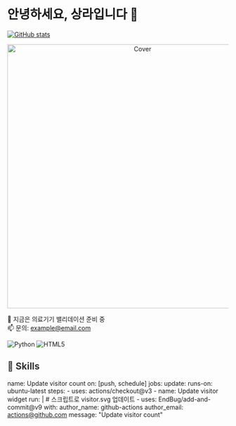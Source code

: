 # 안녕하세요, 상라입니다 👋

[![GitHub stats](https://github-readme-stats.vercel.app/api?username=your-username)](https://github.com/your-username)

<p align="center">
  <img src="profile-readme.png" width="600" alt="Cover" />
</p>

🔭 지금은 의료기기 밸리데이션 준비 중  
📫 문의: example@email.com  

![Python](https://img.shields.io/badge/Python-3776AB?logo=python&logoColor=ffffff)
![HTML5](https://img.shields.io/badge/HTML5-E34F26?logo=html5&logoColor=ffffff)

<h2 style="color:#333333;">🚀 Skills</h2>

name: Update visitor count
on: [push, schedule]
jobs:
  update:
    runs-on: ubuntu-latest
    steps:
      - uses: actions/checkout@v3
      - name: Update visitor widget
        run: |
          # 스크립트로 visitor.svg 업데이트
      - uses: EndBug/add-and-commit@v9
        with:
          author_name: github-actions
          author_email: actions@github.com
          message: "Update visitor count"
